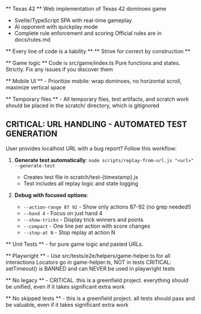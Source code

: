 ** Texas 42 **
Web implementation of Texas 42 dominoes game
- Svelte/TypeScript SPA with real-time gameplay
- AI opponent with quickplay mode
- Complete rule enforcement and scoring
Official rules are in docs/rules.md

** Every line of code is a liability **
** Strive for correct by construction **

** Game logic **
Code is src/game/index.ts
Pure functions and states. Strictly. Fix any issues if you discover them

** Mobile UI ** - Prioritize mobile: wrap dominoes, no horizontal scroll, maximize vertical space

** Temporary files ** - All temporary files, test artifacts, and scratch work should be placed in the scratch/ directory, which is gitignored

## CRITICAL: URL HANDLING - AUTOMATED TEST GENERATION
  User provides localhost URL with a bug report? Follow this workflow:

  1. **Generate test automatically**: `node scripts/replay-from-url.js "<url>" --generate-test`
      - Creates test file in scratch/test-{timestamp}.js
      - Test includes all replay logic and state logging

  2. **Debug with focused options**:
      - `--action-range 87 92` - Show only actions 87-92 (no grep needed!)
      - `--hand 4` - Focus on just hand 4
      - `--show-tricks` - Display trick winners and points
      - `--compact` - One line per action with score changes
      - `--stop-at N` - Stop replay at action N

** Unit Tests ** - for pure game logic and pasted URLs.

** Playwright ** - 
Use src/tests/e2e/helpers/game-helper.ts for all interactions
Locators go in game-helper.ts, NOT in tests
CRITICAL: setTimeout() is BANNED and can NEVER be used in playwright tests

** No legacy ** - CRITICAL. this is a greenfield project.  everything should be unified, even if it takes significant extra work

** No skipped tests ** - this is a greenfield project.  all tests should pass and be valuable, even if it takes significant extra work
